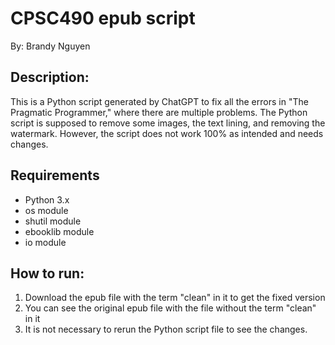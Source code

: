 # CPSC490 epub script
By: Brandy Nguyen

## Description:
This is a Python script generated by ChatGPT to fix all the errors in "The Pragmatic Programmer," where there are multiple problems. The Python script is supposed to remove some images, the text lining, and removing the watermark. However, the script does not work 100% as intended and needs changes.

## Requirements
- Python 3.x
- os module
- shutil module
- ebooklib module
- io module

## How to run:
1. Download the epub file with the term "clean" in it to get the fixed version
2. You can see the original epub file with the file without the term "clean" in it
3. It is not necessary to rerun the Python script file to see the changes.
